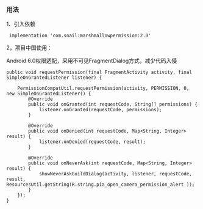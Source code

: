### 用法

1、引入依赖

     implementation 'com.snail:marshmallowpermission:2.0'

2，项目中国使用：

Android 6.0权限适配，采用不可见FragmentDialog方式，减少代码入侵 


    public void requestPermission(final FragmentActivity activity, final SimpleOnGrantedListener listener) {

        PermissionCompatUtil.requestPermission(activity, PERMISSION, 0, new SimpleOnGrantedListener() {
            @Override
            public void onGranted(int requestCode, String[] permissions) {
                listener.onGranted(requestCode, permissions);
            }

            @Override
            public void onDenied(int requestCode, Map<String, Integer> result) {
                listener.onDenied(requestCode, result);
            }

            @Override
            public void onNeverAsk(int requestCode, Map<String, Integer> result) {
                showNeverAskGuildDialog(activity, listener, requestCode, result, ResourcesUtil.getString(R.string.pia_open_camera_permission_alert ));
            }
        });
    }
